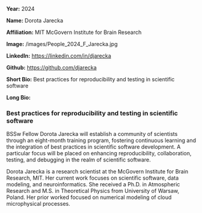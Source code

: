 **Year:** 2024

**Name:** Dorota Jarecka

**Affiliation:** MIT McGovern Institute for Brain Research

**Image:** /images/People_2024_F_Jarecka.jpg

**LinkedIn:** https://linkedin.com/in/djarecka

**Github:** https://github.com/djarecka

**Short Bio:** Best practices for reproducibility and testing in scientific software

**Long Bio:**

### Best practices for reproducibility and testing in scientific software

BSSw Fellow Dorota Jarecka will establish a community of scientists through an eight-month training program, fostering continuous learning and the integration of best practices in scientific software development. A particular focus will be placed on enhancing reproducibility, collaboration, testing, and debugging in the realm of scientific software.

Dorota Jarecka is a research scientist at the McGovern Institute for Brain Research, MIT. Her current work focuses on scientific software, data modeling, and neuroinformatics. She received a Ph.D. in Atmospheric Research and M.S. in Theoretical Physics from University of Warsaw, Poland. Her prior worked focused on numerical modeling of cloud microphysical processes.
